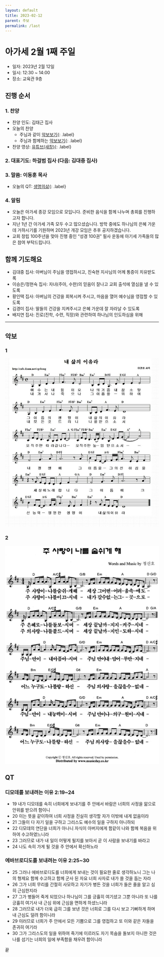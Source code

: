 ```yaml
---
layout: default
title: 2023-02-12
parent: 주보 
permalink: /last
---
```


# 아가세 2월 1째 주일
- 일자: 2023년 2월 12일
- 일시: 12:30 ~ 14:00
- 장소: 교육관 9층

## 진행 순서

### 1. 찬양
- 찬양 인도: 김태근 집사
- 오늘의 찬양
	- 주님과 같이 [악보보기](#1){: .label}
	- 주님과 함께하는 [악보보기](#2){: .label}
- 찬양 영상: [유튜브(새창)](https://youtube.com/watch?v=4v0oHeJ8-2k&si=EnSIkaIECMiOmarE){: .label}

### 2. 대표기도: 하걸범 집사 (다음: 김대중 집사)

### 3. 말씀: 이동훈 목사
- 오늘의 QT: [생명의삶](#qt){: .label}

### 4. 알림
- 오늘은 아가세 종강 모임으로 모입니다. 준비한 음식을 함께 나누며 총회를 진행하고자 합니다.
- 지난 1년 간 아가세 가족 모두 수고 많으셨습니다. 방학 중에도 하나님의 은혜 가운데 거하시기를 기원하며 2023년 개강 모임은 추후 공지하겠습니다.
- 교회 창립 100주년을 맞아 진행 중인 “성경 100권” 필사 운동에 아기세 가족들의 많은 참여 부탁드립니다.

## 함께 기도해요
- 김대중 집사: 아버님이 주님을 영접하시고, 진숙현 지사님의 어께 통증이 치유받도록
- 이승은/정현숙 집사: 자녀(주아, 수한)의 믿음이 잘나고 교회 출석에 열심을 낼 수 있도록
- 황인택 집사: 아버님의 건강을 회복시켜 주시고, 마음을 열어 예수님을 영접할 수 있도록
- 김경미 집사: 딸들의 건강을 지켜주시고 은혜 가운데 잘 자라날 수 있도록
- 배지연 집사: 진로(진학, 수련, 직장)와 관련하여 하나님의 인도하심을 위해

---

## 악보

### 1 
![](a.jpeg)

### 2
![](b.jpeg)

## QT

### 디모데를 보내려는 이유 2:19~24
- 19 내가 디모데를 속히 너희에게 보내기를 주 안에서 바람은 너희의 사정을 앎으로 안위를 받으려 함이니 
- 20 이는 뜻을 같이하여 너희 사정을 진실히 생각할 자가 이밖에 내게 없음이라 
- 21 그들이 다 자기 일을 구하고 그리스도 예수의 일을 구하지 아니하되 
- 22 디모데의 연단을 너희가 아나니 자식이 아버지에게 함같이 나와 함께 복음을 위하여 수고하였느니라 
- 23 그러므로 내가 내 일이 어떻게 될지를 보아서 곧 이 사람을 보내기를 바라고
- 24 나도 속히 가게 될 것을 주 안에서 확신하노라 

### 에바브로디도를 보내려는 이유 2:25~30
- 25 그러나 에바브로디도를 너희에게 보내는 것이 필요한 줄로 생각하노니 그는 나의 형제요 함께 수고하고 함께 군사 된 자요 너희 사자로 내가 쓸 것을 돕는 자라 
- 26 그가 너희 무리를 간절히 사모하고 자기가 병든 것을 너희가 들은 줄을 알고 심히 근심한지라 
- 27 그가 병들어 죽게 되었으나 하나님이 그를 긍휼히 여기셨고 그뿐 아니라 또 나를 긍휼히 여기사 내 근심 위에 근심을 면하게 하셨느니라 
- 28 그러므로 내가 더욱 급히 그를 보낸 것은 너희로 그를 다시 보고 기뻐하게 하며 내 근심도 덜려 함이니라 
- 29 이러므로 너희가 주 안에서 모든 기쁨으로 그를 영접하고 또 이와 같은 자들을 존귀히 여기라 
- 30 그가 그리스도의 일을 위하여 죽기에 이르러도 자기 목숨을 돌보지 아니한 것은 나를 섬기는 너희의 일에 부족함을 채우려 함이니라

끝
